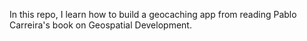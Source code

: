 In this repo, I learn how to build a geocaching app from reading Pablo Carreira's book on Geospatial Development.
